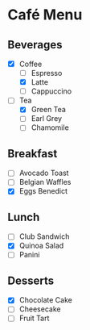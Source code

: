 # Café Menu

## Beverages
- [x] Coffee
  - [ ] Espresso
  - [x] Latte
  - [ ] Cappuccino
- [ ] Tea
  - [x] Green Tea
  - [ ] Earl Grey
  - [ ] Chamomile

## Breakfast
- [ ] Avocado Toast
- [ ] Belgian Waffles
- [x] Eggs Benedict

## Lunch
- [ ] Club Sandwich
- [x] Quinoa Salad
- [ ] Panini

## Desserts
- [x] Chocolate Cake
- [ ] Cheesecake
- [ ] Fruit Tart
